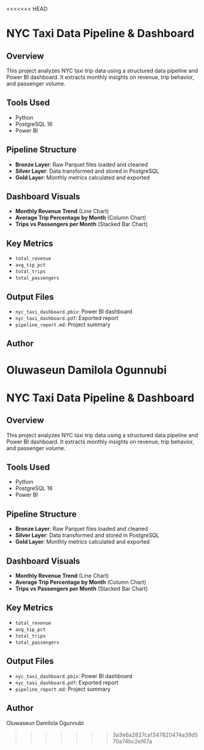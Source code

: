 <<<<<<< HEAD
# NYC Taxi Data Pipeline & Dashboard

## Overview
This project analyzes NYC taxi trip data using a structured data pipeline and Power BI dashboard. It extracts monthly insights on revenue, trip behavior, and passenger volume.

## Tools Used
- Python
- PostgreSQL 16
- Power BI

## Pipeline Structure
- **Bronze Layer**: Raw Parquet files loaded and cleaned
- **Silver Layer**: Data transformed and stored in PostgreSQL
- **Gold Layer**: Monthly metrics calculated and exported

## Dashboard Visuals
- **Monthly Revenue Trend** (Line Chart)
- **Average Trip Percentage by Month** (Column Chart)
- **Trips vs Passengers per Month** (Stacked Bar Chart)

## Key Metrics
- `total_revenue`
- `avg_tip_pct`
- `total_trips`
- `total_passengers`

## Output Files
- `nyc_taxi_dashboard.pbix`: Power BI dashboard
- `nyc_taxi_dashboard.pdf`: Exported report
- `pipeline_report.md`: Project summary

## Author
Oluwaseun Damilola Ogunnubi
=======
# NYC Taxi Data Pipeline & Dashboard

## Overview
This project analyzes NYC taxi trip data using a structured data pipeline and Power BI dashboard. It extracts monthly insights on revenue, trip behavior, and passenger volume.

## Tools Used
- Python
- PostgreSQL 16
- Power BI

## Pipeline Structure
- **Bronze Layer**: Raw Parquet files loaded and cleaned
- **Silver Layer**: Data transformed and stored in PostgreSQL
- **Gold Layer**: Monthly metrics calculated and exported

## Dashboard Visuals
- **Monthly Revenue Trend** (Line Chart)
- **Average Trip Percentage by Month** (Column Chart)
- **Trips vs Passengers per Month** (Stacked Bar Chart)

## Key Metrics
- `total_revenue`
- `avg_tip_pct`
- `total_trips`
- `total_passengers`

## Output Files
- `nyc_taxi_dashboard.pbix`: Power BI dashboard
- `nyc_taxi_dashboard.pdf`: Exported report
- `pipeline_report.md`: Project summary

## Author
Oluwaseun Damilola Ogunnubi
>>>>>>> 3a3e6a2827ca1347820474a39d570a74bc2ef67a

